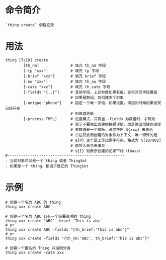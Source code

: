 # 命令简介 

    `thing create` 创建记录

# 用法

    thing [TsID] create 
            [th_nm]              # 填充 th_nm 字段
            [-tp "xxx"'          # 填充 tp 字段
            [-brief "xxx"]       # 填充 brief 字段
            [-ow "xxx"]          # 填充 th_ow 字段
            [-cate "xxx"]        # 填充 th_cate 字段 
            [-fields "{..}"]     # 其他字段，上述参数如果有值，会将对应字段覆盖
                                 # 如果是数组，则创建多个对象
            [-unique "phone"]    # 指定一个唯一字段，如果设置，添加的时候如果发现已经存在
                                 # 则改成更新
            [-process TMPL]      # 进度模式，只有当 -fields 为数组时，才有效
                                 # 表示不要输出创建的数据详情，而是输出创建的进度
                                 # 参数值是一个模板，占位符用 ${xxx} 来表示
                                 # 占位符会用创建的对象作为上下文，唯一特殊的是
                                 # ${P} 这个是上传比例字符串，格式为 %[10/982]
                                 # 由导入命令来填充
                                 # ${I} 则表示创建的记录下标（1base）
    #----------------------------------------------------
    - 当前对象可以是一个 thing 或者 ThingSet
    - 如果是一个 thing，相当于是它的 ThingSet

# 示例 

    # 创建一个名为 ABC 的 thing
    thing xxx create ABC
        
    # 创建一个名为 ABC 且有一个简要说明的 thing
    thing xxx create 'ABC' -brief 'This is abc'
    # or
    thing xxx create ABC -fields "{th_brief:'This is abc'}"
    # or
    thing xxx create -fields "{th_nm:'ABC', th_brief:'This is abc'}"
        
    # 创建一个匿名的 Thing 并指明分类
    thing xxx create -cate xxx
